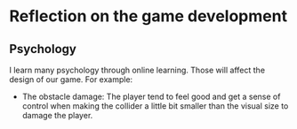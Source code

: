 # Reflection on the game development



## Psychology

I learn many psychology through online learning. Those will affect the design of our game. For example:

- The obstacle damage: The player tend to feel good and get a sense of control when making the collider a little bit smaller than the visual size to damage the player. 
